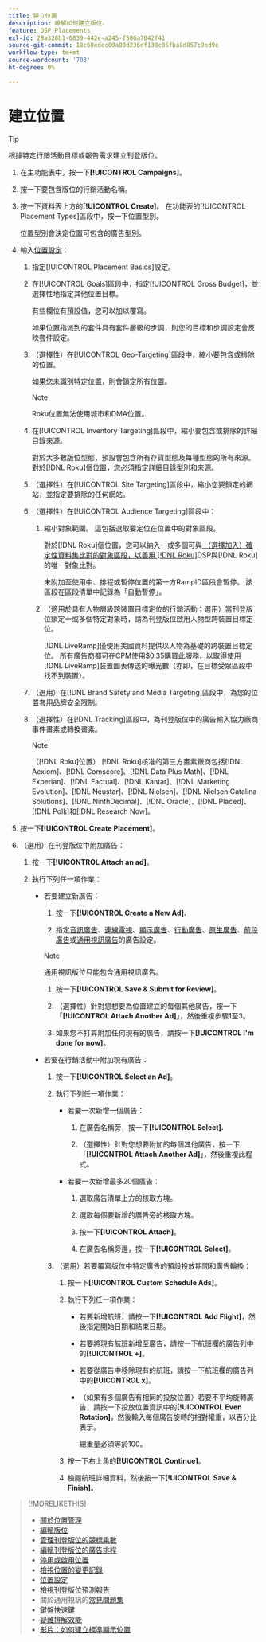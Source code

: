 ```yaml
---
title: 建立位置
description: 瞭解如何建立版位。
feature: DSP Placements
exl-id: 28a328b1-0839-442e-a245-f586a7042f41
source-git-commit: 18c68edec80a80d236df138c05fba8d857c9ed9e
workflow-type: tm+mt
source-wordcount: '703'
ht-degree: 0%

---
```


# 建立位置

>[!TIP]
>
>根據特定行銷活動目標或報告需求建立刊登版位。

1. 在主功能表中，按一下&#x200B;**[!UICONTROL Campaigns]**。

1. 按一下要包含版位的行銷活動名稱。

1. 按一下資料表上方的&#x200B;**[!UICONTROL Create]**。 在功能表的[!UICONTROL Placement Types]區段中，按一下位置型別。

   位置型別會決定位置可包含的廣告型別。

1. 輸入[位置設定](placement-settings.md)：

   1. 指定[!UICONTROL Placement Basics]設定。

   1. 在[!UICONTROL Goals]區段中，指定[!UICONTROL Gross Budget]，並選擇性地指定其他位置目標。

      有些欄位有預設值，您可以加以覆寫。

      如果位置指派到的套件具有套件層級的步調，則您的目標和步調設定會反映套件設定。

   1. （選擇性）在[!UICONTROL Geo-Targeting]區段中，縮小要包含或排除的位置。

      如果您未識別特定位置，則會鎖定所有位置。

      >[!NOTE]
      >
      >Roku位置無法使用城市和DMA位置。

   1. 在[!UICONTROL Inventory Targeting]區段中，縮小要包含或排除的詳細目錄來源。

      對於大多數版位型態，預設會包含所有存貨型態及每種型態的所有來源。 對於[!DNL Roku]個位置，您必須指定詳細目錄型別和來源。

   1. （選擇性）在[!UICONTROL Site Targeting]區段中，縮小您要鎖定的網站，並指定要排除的任何網站。

   1. （選擇性）在[!UICONTROL Audience Targeting]區段中：

      1. 縮小對象範圍。 這包括選取要定位在位置中的對象區段。

         對於[!DNL Roku]個位置，您可以納入一或多個可與[ （選擇加入）確定性資料集比對的對象區段，以善用 [!DNL Roku]](/help/dsp/inventory/roku-inventory.md)DSP與[!DNL Roku]的唯一對象比對。

         未附加至使用中、排程或暫停位置的第一方RampID區段會暫停。 該區段在區段清單中記錄為「自動暫停」。

      1. （適用於具有人物層級跨裝置目標定位的行銷活動；選用）當刊登版位鎖定一或多個特定對象時，請為刊登版位啟用人物型跨裝置目標定位。

         [!DNL LiveRamp]僅使用美國資料提供以人物為基礎的跨裝置目標定位。 所有廣告商都可在CPM使用$0.35購買此服務，以取得使用[!DNL LiveRamp]裝置圖表傳送的曝光數（亦即，在目標受眾區段中找不到裝置）。

   1. （選用）在[!DNL Brand Safety and Media Targeting]區段中，為您的位置套用品牌安全限制。

   1. （選擇性）在[!DNL Tracking]區段中，為刊登版位中的廣告輸入協力廠商事件畫素或轉換畫素。

      >[!NOTE]
      >
      >（[!DNL Roku]位置） [!DNL Roku]核准的第三方畫素廠商包括[!DNL Acxiom]、[!DNL Comscore]、[!DNL Data Plus Math]、[!DNL Experian]、[!DNL Factual]、[!DNL Kantar]、[!DNL Marketing Evolution]、[!DNL Neustar]、[!DNL Nielsen]、[!DNL Nielsen Catalina Solutions]、[!DNL NinthDecimal]、[!DNL Oracle]、[!DNL Placed]、[!DNL Polk]和[!DNL Research Now]。

1. 按一下&#x200B;**[!UICONTROL Create Placement]**。

1. （選用）在刊登版位中附加廣告：

   1. 按一下&#x200B;**[!UICONTROL Attach an ad]**。

   1. 執行下列任一項作業：

      * 若要建立新廣告：

         1. 按一下&#x200B;**[!UICONTROL Create a New Ad].**

         1. 指定[音訊廣告](/help/dsp/campaign-management/ads/ad-settings-audio.md)、[連線電視](/help/dsp/campaign-management/ads/ad-settings-connected-tv.md)、[顯示廣告](/help/dsp/campaign-management/ads/ad-settings-display.md)、[行動廣告](/help/dsp/campaign-management/ads/ad-settings-mobile.md)、[原生廣告](/help/dsp/campaign-management/ads/ad-settings-native.md)、[前段廣告](/help/dsp/campaign-management/ads/ad-settings-pre-roll.md)或[通用視訊廣告](/help/dsp/campaign-management/ads/ad-settings-universal-video.md)的廣告設定。

        >[!NOTE]
        >
        >通用視訊版位只能包含通用視訊廣告。

         1. 按一下&#x200B;**[!UICONTROL Save & Submit for Review]**。

         1. （選擇性）針對您想要為位置建立的每個其他廣告，按一下「**[!UICONTROL Attach Another Ad]**」，然後重複步驟1至3。

         1. 如果您不打算附加任何現有的廣告，請按一下&#x200B;**[!UICONTROL I'm done for now]**。

      * 若要在行銷活動中附加現有廣告：

         1. 按一下&#x200B;**[!UICONTROL Select an Ad]**。

         1. 執行下列任一項作業：

            * 若要一次新增一個廣告：

               1. 在廣告名稱旁，按一下&#x200B;**[!UICONTROL Select].**

               1. （選擇性）針對您想要附加的每個其他廣告，按一下「**[!UICONTROL Attach Another Ad]**」，然後重複此程式。

            * 若要一次新增最多20個廣告：

               1. 選取廣告清單上方的核取方塊。

               1. 選取每個要新增的廣告旁的核取方塊。

               1. 按一下&#x200B;**[!UICONTROL Attach]**。

               1. 在廣告名稱旁邊，按一下&#x200B;**[!UICONTROL Select]**。

         1. （選用）若要覆寫版位中特定廣告的預設投放期間和廣告輪換：

            1. 按一下&#x200B;**[!UICONTROL Custom Schedule Ads]**。

            1. 執行下列任一項作業：

               * 若要新增航班，請按一下&#x200B;**[!UICONTROL Add Flight]**，然後指定開始日期和結束日期。

               * 若要將現有航班新增至廣告，請按一下航班欄的廣告列中的&#x200B;**[!UICONTROL +]**。

               * 若要從廣告中移除現有的航班，請按一下航班欄的廣告列中的&#x200B;**[!UICONTROL x]**。

               * （如果有多個廣告有相同的投放位置）若要不平均旋轉廣告，請按一下投放位置資訊中的&#x200B;**[!UICONTROL Even Rotation]**，然後輸入每個廣告旋轉的相對權重，以百分比表示。

                 總重量必須等於100。

            1. 按一下右上角的&#x200B;**[!UICONTROL Continue]**。

            1. 檢閱航班詳細資料，然後按一下&#x200B;**[!UICONTROL Save & Finish]**。

>[!MORELIKETHIS]
>
>* [關於位置管理](placement-about.md)
>* [編輯版位](placement-edit.md)
>* [管理刊登版位的競標乘數](placement-manage-bid-multipliers.md)
>* [編輯刊登版位的廣告排程](placement-edit-ad-schedule.md)
>* [停用或啟用位置](placement-pause-activate.md)
>* [檢視位置的變更記錄](placement-change-log.md)
>* [位置設定](placement-settings.md)
>* [檢視刊登版位預測報告](/help/dsp/campaign-management/reports/placement-forecast.md)
>* 關於通用視訊的[常見問題集](/help/dsp/campaign-management/faq-universal-video.md)
>* [鍵盤快速鍵](/help/dsp/campaign-management/reports/keyboard-shortcuts.md)
>* [疑難排解效能](/help/dsp/optimization/troubleshooting-performance.md)
>* [影片：如何建立標準顯示位置](https://video.tv.adobe.com/v/340454)
